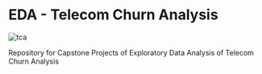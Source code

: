 # EDA - Telecom Churn Analysis
![tca](https://user-images.githubusercontent.com/85934803/123735948-cd512d80-d8bd-11eb-9da9-ed7ef91d1e8f.jpeg)

Repository for Capstone Projects of Exploratory Data Analysis of Telecom Churn Analysis


